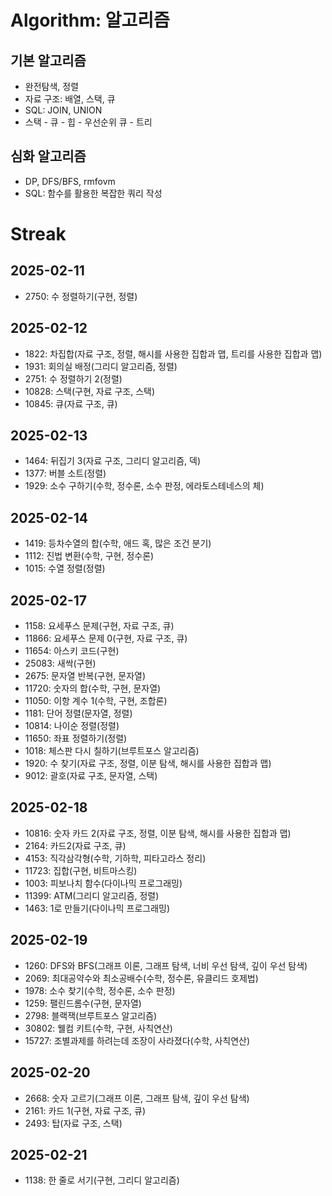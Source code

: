 # Algorithm: 알고리즘
## 기본 알고리즘
- 완전탐색, 정렬
- 자료 구조: 배열, 스택, 큐
- SQL: JOIN, UNION
- 스택 - 큐 - 힙 - 우선순위 큐 - 트리
## 심화 알고리즘
- DP, DFS/BFS, rmfovm
- SQL: 함수를 활용한 복잡한 쿼리 작성

# Streak
## 2025-02-11
- 2750: 수 정렬하기(구현, 정렬)
## 2025-02-12
- 1822: 차집합(자료 구조, 정렬, 해시를 사용한 집합과 맵, 트리를 사용한 집합과 맵)
- 1931: 회의실 배정(그리디 알고리즘, 정렬)
- 2751: 수 정렬하기 2(정렬)
- 10828: 스택(구현, 자료 구조, 스택)
- 10845: 큐(자료 구조, 큐)
## 2025-02-13
- 1464: 뒤집기 3(자료 구조, 그리디 알고리즘, 덱)
- 1377: 버블 소트(정렬)
- 1929: 소수 구하기(수학, 정수론, 소수 판정, 에라토스테네스의 체)
## 2025-02-14
- 1419: 등차수열의 합(수학, 애드 혹, 많은 조건 분기)
- 1112: 진법 변환(수학, 구현, 정수론)
- 1015: 수열 정렬(정렬)
## 2025-02-17
- 1158: 요세푸스 문제(구현, 자료 구조, 큐)
- 11866: 요세푸스 문제 0(구현, 자료 구조, 큐)
- 11654: 아스키 코드(구현)
- 25083: 새싹(구현)
- 2675: 문자열 반복(구현, 문자열)
- 11720: 숫자의 합(수학, 구현, 문자열)
- 11050: 이항 계수 1(수학, 구현, 조합론)
- 1181: 단어 정렬(문자열, 정렬)
- 10814: 나이순 정렬(정렬)
- 11650: 좌표 정렬하기(정렬)
- 1018: 체스판 다시 칠하기(브루트포스 알고리즘)
- 1920: 수 찾기(자료 구조, 정렬, 이분 탐색, 해시를 사용한 집합과 맵)
- 9012: 괄호(자료 구조, 문자열, 스택)
## 2025-02-18
- 10816: 숫자 카드 2(자료 구조, 정렬, 이분 탐색, 해시를 사용한 집합과 맵)
- 2164: 카드2(자료 구조, 큐)
- 4153: 직각삼각형(수학, 기하학, 피타고라스 정리)
- 11723: 집합(구현, 비트마스킹)
- 1003: 피보나치 함수(다이나믹 프로그래밍)
- 11399: ATM(그리디 알고리즘, 정렬)
- 1463: 1로 만들기(다이나믹 프로그래밍)
## 2025-02-19
- 1260: DFS와 BFS(그래프 이론, 그래프 탐색, 너비 우선 탐색, 깊이 우선 탐색)
- 2069: 최대공약수와 최소공배수(수학, 정수론, 유클리드 호제법)
- 1978: 소수 찾기(수학, 정수론, 소수 판정)
- 1259: 팰린드롬수(구현, 문자열)
- 2798: 블랙잭(브루트포스 알고리즘)
- 30802: 웰컴 키트(수학, 구현, 사칙연산)
- 15727: 조별과제를 하려는데 조장이 사라졌다(수학, 사칙연산)
## 2025-02-20
- 2668: 숫자 고르기(그래프 이론, 그래프 탐색, 깊이 우선 탐색)
- 2161: 카드 1(구현, 자료 구조, 큐)
- 2493: 탑(자료 구조, 스택)
## 2025-02-21
- 1138: 한 줄로 서기(구현, 그리디 알고리즘)
